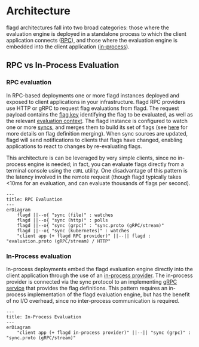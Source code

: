 # Architecture

flagd architectures fall into two broad categories: those where the evaluation engine is deployed in a standalone process to which the client application connects ([RPC](#rpc-evaluation)), and those where the evaluation engine is embedded into the client application ([in-process](#in-process-evaluation)).

## RPC vs In-Process Evaluation

### RPC evaluation

In RPC-based deployments one or more flagd instances deployed and exposed to client applications in your infrastructure.
flagd RPC providers use HTTP or gRPC to request flag evaluations from flagd.
The request payload contains the [flag key](https://openfeature.dev/specification/glossary#flag-key) identifying the flag to be evaluated, as well as the relevant [evaluation context](https://openfeature.dev/specification/glossary#evaluation-context).
The flagd instance is configured to watch one or more [syncs](./concepts/syncs.md), and merges them to build its set of flags (see [here](./concepts/syncs.md#merging) for more details on flag definition merging).
When sync sources are updated, flagd will send notifications to clients that flags have changed, enabling applications to react to changes by re-evaluating flags.

This architecture is can be leveraged by very simple clients, since no in-process engine is needed; in fact, you can evaluate flags directly from a terminal console using the `cURL` utility.
One disadvantage of this pattern is the latency involved in the remote request (though flagd typically takes  <10ms for an evaluation, and can evaluate thousands of flags per second).

```mermaid
---
title: RPC Evaluation
---
erDiagram
    flagd ||--o{ "sync (file)" : watches
    flagd ||--o{ "sync (http)" : polls
    flagd ||--o{ "sync (grpc)" : "sync.proto (gRPC/stream)"
    flagd ||--o{ "sync (kubernetes)" : watches
    "client app (+ flagd RPC provider)" ||--|| flagd : "evaluation.proto (gRPC/stream) / HTTP"
```

### In-Process evaluation

In-process deployments embed the flagd evaluation engine directly into the client application through the use of an [in-process provider](./deployment.md#in-process).
The in-process provider is connected via the sync protocol to an implementing [gRPC service](./concepts/syncs.md#grpc-sync) that provides the flag definitions.
This pattern requires an in-process implementation of the flagd evaluation engine, but has the benefit of no I/O overhead, since no inter-process communication is required.

```mermaid
---
title: In-Process Evaluation
---
erDiagram
    "client app (+ flagd in-process provider)" ||--|| "sync (grpc)" : "sync.proto (gRPC/stream)"
```

<!-- TODO: add link to sync protocol reference entry -->
<!-- TODO: we might want a dedicated Kubernets section here eventually to talk about the specifics of the K8s implementation -->